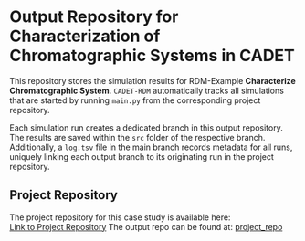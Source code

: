 # Output Repository for Characterization of Chromatographic Systems in CADET

This repository stores the simulation results for RDM-Example **Characterize Chromatographic System**. `CADET-RDM` automatically tracks all simulations that are started by running `main.py` from the corresponding project repository.

Each simulation run creates a dedicated branch in this output repository. The results are saved within the `src` folder of the respective branch. Additionally, a `log.tsv` file in the main branch records metadata for all runs, uniquely linking each output branch to its originating run in the project repository.

## Project Repository
The project repository for this case study is available here: <br>
[Link to Project Repository](https://github.com/cadet/RDM-Example-Characterize-Chromatographic-System)
The output repo can be found at:
[project_repo](https://github.com/cadet/RDM-Example-Characterize-Chromatographic-System)
